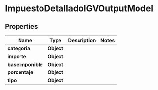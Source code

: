 # ImpuestoDetalladoIGVOutputModel

## Properties
Name | Type | Description | Notes
------------ | ------------- | ------------- | -------------
**categoria** | **Object** |  | 
**importe** | **Object** |  | 
**baseImponible** | **Object** |  | 
**porcentaje** | **Object** |  | 
**tipo** | **Object** |  | 
